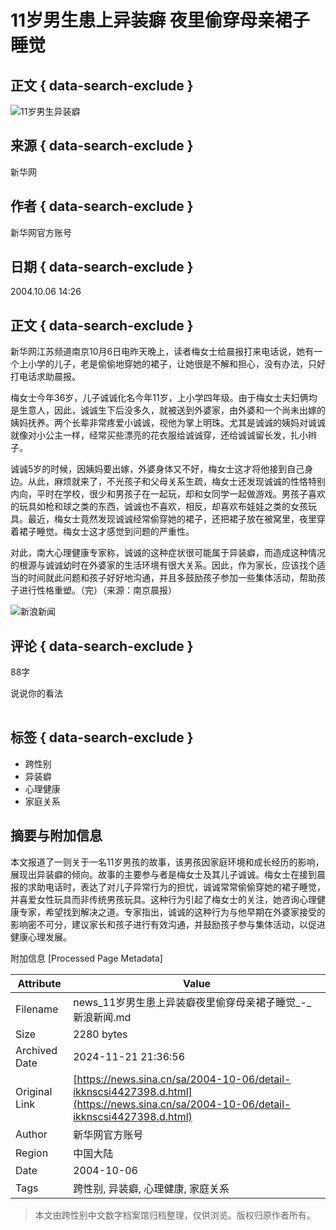 # 11岁男生患上异装癖 夜里偷穿母亲裙子睡觉

## 正文 { data-search-exclude }


![11岁男生异装癖](https://n.sinaimg.cn/sinakd10203/238/w119h119/20221208/7ed3-a58e018751ed10b2d3ef2d3808732c16.jpg)

## 来源 { data-search-exclude }

新华网

## 作者 { data-search-exclude }

新华网官方账号

## 日期 { data-search-exclude }

2004.10.06 14:26

## 正文 { data-search-exclude }

新华网江苏频道南京10月6日电昨天晚上，读者梅女士给晨报打来电话说，她有一个上小学的儿子，老是偷偷地穿她的裙子，让她很是不解和担心，没有办法，只好打电话求助晨报。

梅女士今年36岁，儿子诚诚化名今年11岁，上小学四年级。由于梅女士夫妇俩均是生意人，因此，诚诚生下后没多久，就被送到外婆家，由外婆和一个尚未出嫁的姨妈抚养。两个长辈非常疼爱小诚诚，视他为掌上明珠。尤其是诚诚的姨妈对诚诚就像对小公主一样，经常买些漂亮的花衣服给诚诚穿，还给诚诚留长发，扎小辫子。

诚诚5岁的时候，因姨妈要出嫁，外婆身体又不好，梅女士这才将他接到自己身边。从此，麻烦就来了，不光孩子和父母关系生疏，梅女士还发现诚诚的性恪特别内向，平时在学校，很少和男孩子在一起玩，却和女同学一起做游戏。男孩子喜欢的玩具如枪和球之类的东西，诚诚也不喜欢，相反，却喜欢布娃娃之类的女孩玩具。最近，梅女士竟然发现诚诚经常偷穿她的裙子，还把裙子放在被窝里，夜里穿着裙子睡觉。梅女士这才感觉到问题的严重性。

对此，南大心理健康专家称，诚诚的这种症状很可能属于异装癖，而造成这种情况的根源与诚诚幼时在外婆家的生活环境有很大关系。因此，作为家长，应该找个适当的时间就此问题和孩子好好地沟通，并且多鼓励孩子参加一些集体活动，帮助孩子进行性格重塑。（完）（来源：南京晨报）

![新浪新闻](https://n.sinaimg.cn/default/80905340/20200331/sinalogo.png)

## 评论 { data-search-exclude }

88字

说说你的看法

![转发至微博](data:image/png;base64,iVBORw0KGgoAAAANSUhEUgAAAAMAAAACAQMAAACnuvRZAAAAA1BMVEUAAACnej3aAAAAAXRSTlMAQObYZgAAAApJREFUCNdjAAIAAAQAASDSLW8AAAAASUVORK5CYII=)

## 标签 { data-search-exclude }

- 跨性别
- 异装癖
- 心理健康
- 家庭关系

## 摘要与附加信息

<!-- tcd_abstract -->
本文报道了一则关于一名11岁男孩的故事，该男孩因家庭环境和成长经历的影响，展现出异装癖的倾向。故事的主要参与者是梅女士及其儿子诚诚。梅女士在接到晨报的求助电话时，表达了对儿子异常行为的担忧，诚诚常常偷偷穿她的裙子睡觉，并喜爱女性玩具而非传统男孩玩具。这种行为引起了梅女士的关注，她咨询心理健康专家，希望找到解决之道。专家指出，诚诚的这种行为与他早期在外婆家接受的影响密不可分，建议家长和孩子进行有效沟通，并鼓励孩子参与集体活动，以促进健康心理发展。
<!-- tcd_abstract_end -->

附加信息 [Processed Page Metadata]

| Attribute       | Value                                  |
|-----------------|----------------------------------------|
| Filename        | news_11岁男生患上异装癖夜里偷穿母亲裙子睡觉_-_新浪新闻.md                             |
| Size            | 2280 bytes                           |
| Archived Date   | 2024-11-21 21:36:56                             |
| Original Link   | [https://news.sina.cn/sa/2004-10-06/detail-ikknscsi4427398.d.html](https://news.sina.cn/sa/2004-10-06/detail-ikknscsi4427398.d.html)                       |
| Author          | 新华网官方账号                               |
| Region          | 中国大陆                               |
| Date            | 2004-10-06                                 |
| Tags            | 跨性别, 异装癖, 心理健康, 家庭关系                                 |
>
> 本文由跨性别中文数字档案馆归档整理，仅供浏览。版权归原作者所有。
>